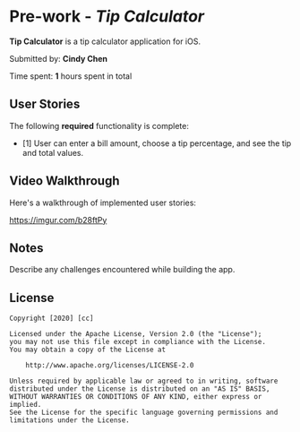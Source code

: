 # Pre-work - *Tip Calculator*

**Tip Calculator** is a tip calculator application for iOS.

Submitted by: **Cindy Chen**

Time spent: **1** hours spent in total

## User Stories

The following **required** functionality is complete:

* [1] User can enter a bill amount, choose a tip percentage, and see the tip and total values.

## Video Walkthrough 

Here's a walkthrough of implemented user stories:

<https://imgur.com/b28ftPy>

## Notes

Describe any challenges encountered while building the app.

## License

    Copyright [2020] [cc]

    Licensed under the Apache License, Version 2.0 (the "License");
    you may not use this file except in compliance with the License.
    You may obtain a copy of the License at

        http://www.apache.org/licenses/LICENSE-2.0

    Unless required by applicable law or agreed to in writing, software
    distributed under the License is distributed on an "AS IS" BASIS,
    WITHOUT WARRANTIES OR CONDITIONS OF ANY KIND, either express or implied.
    See the License for the specific language governing permissions and
    limitations under the License.
